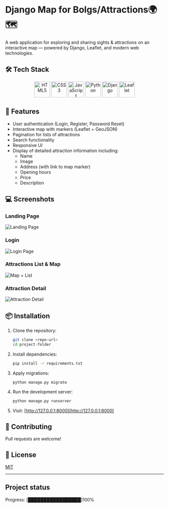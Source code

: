 


# Django Map for Bolgs/Attractions🌍🗺️

A web application for exploring and sharing sights & attractions on an interactive map — powered by Django, Leaflet, and modern web technologies.
## 🛠️ Tech Stack
<p align="center">
  <!-- HTML Logo -->
  <img src="https://cdn.jsdelivr.net/gh/devicons/devicon/icons/html5/html5-original.svg" width="50" height="50" alt="HTML5"/>

  <!-- CSS Logo -->
  <img src="https://cdn.jsdelivr.net/gh/devicons/devicon/icons/css3/css3-original.svg" width="50" height="50" alt="CSS3"/>

  <!-- JavaScript Logo -->
  <img src="https://cdn.jsdelivr.net/gh/devicons/devicon/icons/javascript/javascript-original.svg" width="50" height="50" alt="JavaScript"/>

  <!-- Python Logo -->
  <img src="https://cdn.jsdelivr.net/gh/devicons/devicon/icons/python/python-original.svg" width="50" height="50" alt="Python"/>

  <!-- Django Logo -->
  <img src="https://cdn.jsdelivr.net/gh/devicons/devicon/icons/django/django-plain.svg" width="50" height="50" alt="Django"/>

  <!-- Leaflet Logo (no official devicon, using Leaflet logo image) -->
  <img src="https://leafletjs.com/docs/images/logo.png" width="50" height="50" alt="Leaflet"/>
</p>

## 🚀 Features

- User authentication (Login, Register, Password Reset)
- Interactive map with markers (Leaflet + GeoJSON)
- Pagination for lists of attractions
- Search functionality
- Responsive UI
- Display of detailed attraction information including:
  - Name
  - Image
  - Address (with link to map marker)
  - Opening hours
  - Price
  - Description

## 💻 Screenshots

### Landing Page
![Landing Page](<path/to/screenshot>)

### Login
![Login Page](<path/to/screenshot>)

### Attractions List & Map
![Map + List](<path/to/screenshot>)

### Attraction Detail
![Attraction Detail](<path/to/screenshot>)

## 📦 Installation

1. Clone the repository:
    ```bash
    git clone <repo-url>
    cd project-folder
    ```

2. Install dependencies:
    ```bash
    pip install -r requirements.txt
    ```

3. Apply migrations:
    ```bash
    python manage.py migrate
    ```

4. Run the development server:
    ```bash
    python manage.py runserver
    ```

5. Visit: [http://127.0.0.1:8000](http://127.0.0.1:8000)

## 🤝 Contributing

Pull requests are welcome!  

## 📄 License

[MIT](LICENSE)

---


## Project status


Progress: [█████████████████]100%

